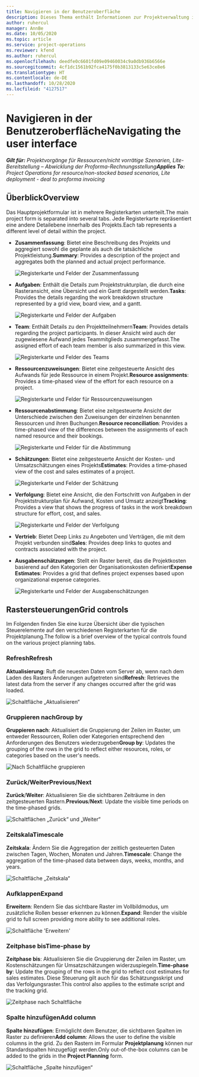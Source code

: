 ```yaml
---
title: Navigieren in der Benutzeroberfläche
description: Dieses Thema enthält Informationen zur Projektverwaltung in Dynamics 365 Project Vorgängen.
author: ruhercul
manager: AnnBe
ms.date: 10/05/2020
ms.topic: article
ms.service: project-operations
ms.reviewer: kfend
ms.author: ruhercul
ms.openlocfilehash: deedfe0c6601fd09e09460034c9a0db936b6566e
ms.sourcegitcommit: 4cf1dc1561b92fca4175f0b3813133c5e63ce8e6
ms.translationtype: HT
ms.contentlocale: de-DE
ms.lasthandoff: 10/28/2020
ms.locfileid: "4127517"
---
```

# <a name="navigating-the-user-interface"></a><span data-ttu-id="a995b-103">Navigieren in der Benutzeroberfläche</span><span class="sxs-lookup"><span data-stu-id="a995b-103">Navigating the user interface</span></span>

<span data-ttu-id="a995b-104">_**Gilt für:** Projektvorgänge für Ressourcen/nicht vorrätige Szenarien, Lite-Bereitstellung – Abwicklung der Proforma-Rechnungsstellung_</span><span class="sxs-lookup"><span data-stu-id="a995b-104">_**Applies To:** Project Operations for resource/non-stocked based scenarios, Lite deployment - deal to proforma invoicing_</span></span>

## <a name="overview"></a><span data-ttu-id="a995b-105">Überblick</span><span class="sxs-lookup"><span data-stu-id="a995b-105">Overview</span></span>

<span data-ttu-id="a995b-106">Das Hauptprojektformular ist in mehrere Registerkarten unterteilt.</span><span class="sxs-lookup"><span data-stu-id="a995b-106">The main project form is separated into several tabs.</span></span> <span data-ttu-id="a995b-107">Jede Registerkarte repräsentiert eine andere Detailebene innerhalb des Projekts.</span><span class="sxs-lookup"><span data-stu-id="a995b-107">Each tab represents a different level of detail within the project.</span></span>

- <span data-ttu-id="a995b-108">**Zusammenfassung**: Bietet eine Beschreibung des Projekts und aggregiert sowohl die geplante als auch die tatsächliche Projektleistung.</span><span class="sxs-lookup"><span data-stu-id="a995b-108">**Summary**: Provides a description of the project and aggregates both the planned and actual project performance.</span></span>

    ![Registerkarte und Felder der Zusammenfassung](media/navigation7.png)

- <span data-ttu-id="a995b-110">**Aufgaben**: Enthält die Details zum Projektstrukturplan, die durch eine Rasteransicht, eine Übersicht und ein Gantt dargestellt werden.</span><span class="sxs-lookup"><span data-stu-id="a995b-110">**Tasks**: Provides the details regarding the work breakdown structure represented by a grid view, board view, and a gantt.</span></span>

    ![Registerkarte und Felder der Aufgaben](media/navigation8.png)

- <span data-ttu-id="a995b-112">**Team**: Enthält Details zu den Projektteilnehmern</span><span class="sxs-lookup"><span data-stu-id="a995b-112">**Team**: Provides details regarding the project participants.</span></span> <span data-ttu-id="a995b-113">In dieser Ansicht wird auch der zugewiesene Aufwand jedes Teammitglieds zusammengefasst.</span><span class="sxs-lookup"><span data-stu-id="a995b-113">The assigned effort of each team member is also summarized in this view.</span></span>

    ![Registerkarte und Felder des Teams](media/navigation9.png)

- <span data-ttu-id="a995b-115">**Ressourcenzuweisungen**: Bietet eine zeitgesteuerte Ansicht des Aufwands für jede Ressource in einem Projekt.</span><span class="sxs-lookup"><span data-stu-id="a995b-115">**Resource assignments**: Provides a time-phased view of the effort for each resource on a project.</span></span>

    ![Registerkarte und Felder für Ressourcenzuweisungen](media/navigation10.png)

- <span data-ttu-id="a995b-117">**Ressourcenabstimmung**: Bietet eine zeitgesteuerte Ansicht der Unterschiede zwischen den Zuweisungen der einzelnen benannten Ressourcen und ihren Buchungen.</span><span class="sxs-lookup"><span data-stu-id="a995b-117">**Resource reconciliation**: Provides a time-phased view of the differences between the assignments of each named resource and their bookings.</span></span>

    ![Registerkarte und Felder für die Abstimmung](media/navigation11.png)

- <span data-ttu-id="a995b-119">**Schätzungen**: Bietet eine zeitgesteuerte Ansicht der Kosten- und Umsatzschätzungen eines Projekts</span><span class="sxs-lookup"><span data-stu-id="a995b-119">**Estimates**: Provides a time-phased view of the cost and sales estimates of a project.</span></span>

    ![Registerkarte und Felder der Schätzung](media/navigation12.png)

- <span data-ttu-id="a995b-121">**Verfolgung**: Bietet eine Ansicht, die den Fortschritt von Aufgaben in der Projektstrukturplan für Aufwand, Kosten und Umsatz anzeigt</span><span class="sxs-lookup"><span data-stu-id="a995b-121">**Tracking**: Provides a view that shows the progress of tasks in the work breakdown structure for effort, cost, and sales.</span></span>

    ![Registerkarte und Felder der Verfolgung](media/navigation13.png)

- <span data-ttu-id="a995b-123">**Vertrieb**: Bietet Deep Links zu Angeboten und Verträgen, die mit dem Projekt verbunden sind</span><span class="sxs-lookup"><span data-stu-id="a995b-123">**Sales**: Provides deep links to quotes and contracts associated with the project.</span></span>

- <span data-ttu-id="a995b-124">**Ausgabenschätzungen**: Stellt ein Raster bereit, das die Projektkosten basierend auf den Kategorien der Organisationskosten definiert</span><span class="sxs-lookup"><span data-stu-id="a995b-124">**Expense Estimates**: Provides a grid that defines project expenses based upon organizational expense categories.</span></span>

    ![Registerkarte und Felder der Ausgabenschätzungen](media/navigation14.png)

## <a name="grid-controls"></a><span data-ttu-id="a995b-126">Rastersteuerungen</span><span class="sxs-lookup"><span data-stu-id="a995b-126">Grid controls</span></span>

<span data-ttu-id="a995b-127">Im Folgenden finden Sie eine kurze Übersicht über die typischen Steuerelemente auf den verschiedenen Registerkarten für die Projektplanung.</span><span class="sxs-lookup"><span data-stu-id="a995b-127">The follow is a brief overview of the typical controls found on the various project planning tabs.</span></span>

### <a name="refresh"></a><span data-ttu-id="a995b-128">Refresh</span><span class="sxs-lookup"><span data-stu-id="a995b-128">Refresh</span></span>

<span data-ttu-id="a995b-129">**Aktualisierung**: Ruft die neuesten Daten vom Server ab, wenn nach dem Laden des Rasters Änderungen aufgetreten sind</span><span class="sxs-lookup"><span data-stu-id="a995b-129">**Refresh**: Retrieves the latest data from the server if any changes occurred after the grid was loaded.</span></span>

![Schaltfläche „Aktualisieren“](media/navigation7.png)

### <a name="group-by"></a><span data-ttu-id="a995b-131">Gruppieren nach</span><span class="sxs-lookup"><span data-stu-id="a995b-131">Group by</span></span>

<span data-ttu-id="a995b-132">**Gruppieren nach**: Aktualisiert die Gruppierung der Zeilen im Raster, um entweder Ressourcen, Rollen oder Kategorien entsprechend den Anforderungen des Benutzers wiederzugeben</span><span class="sxs-lookup"><span data-stu-id="a995b-132">**Group by**: Updates the grouping of the rows in the grid to reflect either resources, roles, or categories based on the user's needs.</span></span>

![Nach Schaltfläche gruppieren](media/navigation6.png)

### <a name="previousnext"></a><span data-ttu-id="a995b-134">Zurück/Weiter</span><span class="sxs-lookup"><span data-stu-id="a995b-134">Previous/Next</span></span>

<span data-ttu-id="a995b-135">**Zurück**/**Weiter**: Aktualisieren Sie die sichtbaren Zeiträume in den zeitgesteuerten Rastern.</span><span class="sxs-lookup"><span data-stu-id="a995b-135">**Previous**/**Next**: Update the visible time periods on the time-phased grids.</span></span>

![Schaltflächen „Zurück“ und „Weiter“](media/navigation2.png)

### <a name="timescale"></a><span data-ttu-id="a995b-137">Zeitskala</span><span class="sxs-lookup"><span data-stu-id="a995b-137">Timescale</span></span>

<span data-ttu-id="a995b-138">**Zeitskala**: Ändern Sie die Aggregation der zeitlich gesteuerten Daten zwischen Tagen, Wochen, Monaten und Jahren.</span><span class="sxs-lookup"><span data-stu-id="a995b-138">**Timescale**: Change the aggregation of the time-phased data between days, weeks, months, and years.</span></span>

![Schaltfläche „Zeitskala“](media/navigation3.png)

### <a name="expand"></a><span data-ttu-id="a995b-140">Aufklappen</span><span class="sxs-lookup"><span data-stu-id="a995b-140">Expand</span></span>

<span data-ttu-id="a995b-141">**Erweitern**: Rendern Sie das sichtbare Raster im Vollbildmodus, um zusätzliche Rollen besser erkennen zu können.</span><span class="sxs-lookup"><span data-stu-id="a995b-141">**Expand**: Render the visible grid to full screen providing more ability to see additional roles.</span></span>

![Schaltfläche 'Erweitern'](media/navigation4.png)

### <a name="time-phase-by"></a><span data-ttu-id="a995b-143">Zeitphase bis</span><span class="sxs-lookup"><span data-stu-id="a995b-143">Time-phase by</span></span>

<span data-ttu-id="a995b-144">**Zeitphase bis**: Aktualisieren Sie die Gruppierung der Zeilen im Raster, um Kostenschätzungen für Umsatzschätzungen widerzuspiegeln.</span><span class="sxs-lookup"><span data-stu-id="a995b-144">**Time-phase by**: Update the grouping of the rows in the grid to reflect cost estimates for sales estimates.</span></span> <span data-ttu-id="a995b-145">Diese Steuerung gilt auch für das Schätzungsskript und das Verfolgungsraster.</span><span class="sxs-lookup"><span data-stu-id="a995b-145">This control also applies to the estimate script and the tracking grid.</span></span>

![Zeitphase nach Schaltfläche](media/navigation0.png)

### <a name="add-column"></a><span data-ttu-id="a995b-147">Spalte hinzufügen</span><span class="sxs-lookup"><span data-stu-id="a995b-147">Add column</span></span>

<span data-ttu-id="a995b-148">**Spalte hinzufügen**: Ermöglicht dem Benutzer, die sichtbaren Spalten im Raster zu definieren</span><span class="sxs-lookup"><span data-stu-id="a995b-148">**Add column**: Allows the user to define the visible columns in the grid.</span></span> <span data-ttu-id="a995b-149">Zu den Rastern im Formular **Projektplanung** können nur Standardspalten hinzugefügt werden.</span><span class="sxs-lookup"><span data-stu-id="a995b-149">Only out-of-the-box columns can be added to the grids in the **Project Planning** form.</span></span>

![Schaltfläche „Spalte hinzufügen“](media/navigation5.png)
